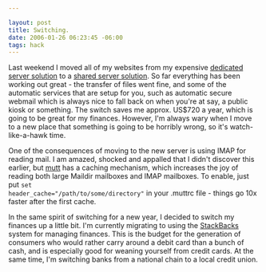 ```yaml
--- 

layout: post
title: Switching.
date: 2006-01-26 06:23:45 -06:00
tags: hack
---
```

Last weekend I moved all of my websites from my expensive <a href="http://servermatrix.com">dedicated server solution</a> to a <a href="http://dreamhost.com">shared server solution</a>.  So far everything has been working out great - the transfer of files went fine, and some of the automatic services that are setup for you, such as automatic secure webmail which is always nice to fall back on when you're at say, a public kiosk or something.  The switch saves me approx. US$720 a year, which is going to be great for my finances.  However, I'm always wary when I move to a new place that something is going to be horribly wrong, so it's watch-like-a-hawk time.

One of the consequences of moving to the new server is using <span class="caps">IMAP </span>for reading mail.  I am amazed, shocked and appalled that I didn't discover this earlier, but <a href="http://mutt.org">mutt</a> has a caching mechanism, which increases the joy of reading both large Maildir mailboxes and <span class="caps">IMAP </span>mailboxes.   To enable, just put <code>set header_cache="/path/to/some/directory"</code> in your .muttrc file - things go 10x faster after the first cache.

In the same spirit of switching for a new year, I decided to switch my finances up a little bit.  I'm currently migrating to using the <a href="http://stackbacks.com">StackBacks</a> system for managing finances.  This is the budget for the generation of consumers who would rather carry around a debit card than a bunch of cash, and is especially good for weaning yourself from credit cards.  At the same time, I'm switching banks from a national chain to a local credit union.
